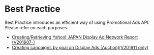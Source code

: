 # Best Practice
Best Practice introduces an efficient way of using Promotional Ads API.  
Please refer on each purposes.  
* [Creating/Retrieving Yahoo! JAPAN Display Ad Network Report (V201907-)](/docs/en/bestpractice/ydn_report.md)
* [Creating canpaigns by goal on Display Ads (Auction)(V201911 only)](/docs/en/bestpractice/display_ads_campaign.md)
